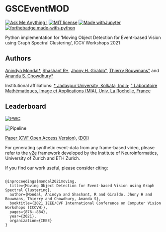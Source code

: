 # GSCEventMOD
[![Ask Me Anything !](https://img.shields.io/badge/Ask%20me-anything-1abc9c.svg)](https://GitHub.com/Naereen/ama)
[![MIT license](https://img.shields.io/badge/License-MIT-blue.svg)](https://lbesson.mit-license.org/)
[![Made withJupyter](https://img.shields.io/badge/Made%20with-Jupyter-orange?style=for-the-badge&logo=Jupyter)](https://jupyter.org/try)
[![forthebadge made-with-python](http://ForTheBadge.com/images/badges/made-with-python.svg)](https://www.python.org/)

Python implementation for 'Moving Object Detection for Event-based Vision using Graph Spectral Clustering', ICCV Workshops 2021

## Authors
[Anindya Mondal*](https://sites.google.com/view/anindyamondal), [Shashant R*](https://www.researchgate.net/profile/Shashant-R), [Jhony H. Giraldo"](https://sites.google.com/view/jhonygiraldo), [Thierry Bouwmans"](https://sites.google.com/site/thierrybouwmans) and [Ananda S. Chowdhury*](https://sites.google.com/site/anandachowdhury)

Institutional affiliations: [\* Jadavpur University, Kolkata, India](http://www.jaduniv.edu.in/); [\" 
Laboratoire Mathématiques, Image et Applications (MIA), Univ. La Rochelle, France](http://mia.univ-larochelle.fr/)
## Leaderboard
[![PWC](https://img.shields.io/endpoint.svg?url=https://paperswithcode.com/badge/moving-object-detection-for-event-based-2/moving-object-detection-on-dvsmotion20)](https://paperswithcode.com/sota/moving-object-detection-on-dvsmotion20?p=moving-object-detection-for-event-based-2)

![Pipeline](https://github.com/anindya2001/GSCEventMOD/blob/main/pipeline.png)

[Paper (CVF Open Access Version)](https://openaccess.thecvf.com/content/ICCV2021W/GSP-CV/papers/Mondal_Moving_Object_Detection_for_Event-Based_Vision_Using_Graph_Spectral_Clustering_ICCVW_2021_paper.pdf),
[(DOI)](https://ieeexplore.ieee.org/abstract/document/9607843)

For generating synthetic event-data from any frame-based video, please refer to the [v2e](https://sites.google.com/view/video2events/home) framework developed by the Institute of Neuroinformatics, University of Zurich and ETH Zurich. 

If you find our work useful, please consider citing:

```

@inproceedings{mondal2021moving,
  title={Moving Object Detection for Event-based Vision using Graph Spectral Clustering},
  author={Mondal, Anindya and Shashant, R and Giraldo, Jhony H and Bouwmans, Thierry and Chowdhury, Ananda S},
  booktitle={2021 IEEE/CVF International Conference on Computer Vision Workshops (ICCVW)},
  pages={876--884},
  year={2021},
  organization={IEEE}
}
```
